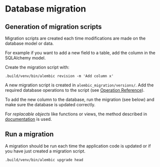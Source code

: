 # Database migration

## Generation of migration scripts

Migration scripts are created each time modifications are made on the database model or data.

For example if you want to add a new field to a table, add the column in the SQLAlchemy
model.

Create the migration script with:

```
.build/venv/bin/alembic revision -m 'Add column x'
```

A new migration script is created in `alembic_migration/versions/`. Add the required database operations to
the script (see [Operation Reference](http://alembic.zzzcomputing.com/en/latest/ops.html)).

To add the new column to the database, run the migration (see below) and make sure the database is updated correctly.

For *replacable objects* like functions or views, the method described in
[documentation](http://alembic.zzzcomputing.com/en/latest/cookbook.html#replaceable-objects)
is used.

## Run a migration

A migration should be run each time the application code is updated or if you have just created a migration script.

```
.build/venv/bin/alembic upgrade head
```
